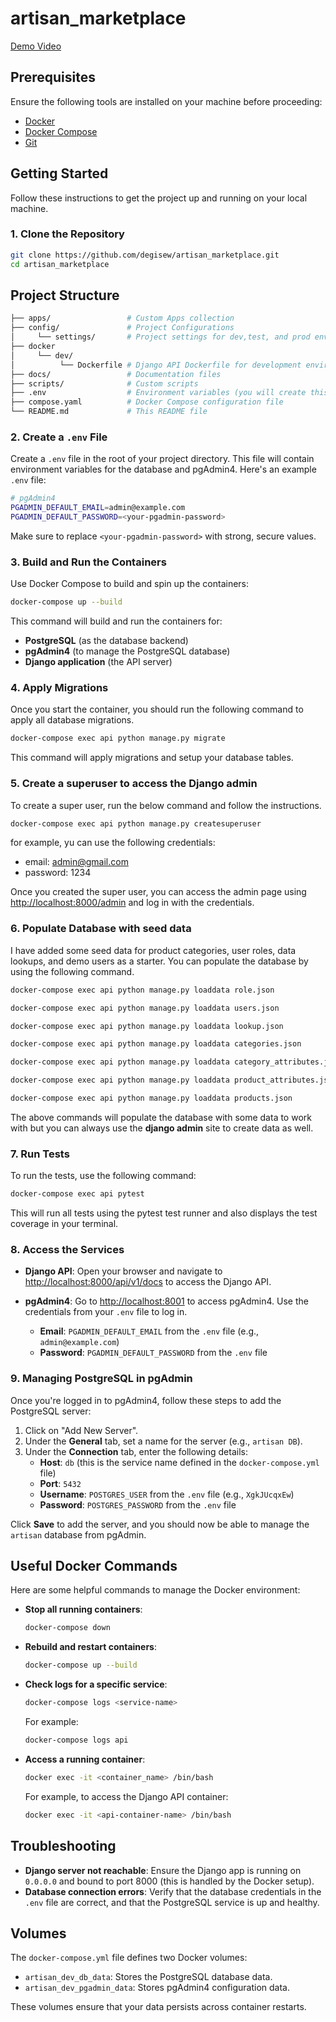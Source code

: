 # artisan_marketplace
[Demo Video](https://drive.google.com/file/d/1znR4-meb7l4p-u2yoqN8uRtqw3A_SUTQ/view?usp=sharing)
## Prerequisites

Ensure the following tools are installed on your machine before proceeding:

- [Docker](https://www.docker.com/)
- [Docker Compose](https://docs.docker.com/compose/)
- [Git](https://git-scm.com/)

## Getting Started

Follow these instructions to get the project up and running on your local machine.

### 1. Clone the Repository

```bash
git clone https://github.com/degisew/artisan_marketplace.git
cd artisan_marketplace
```

## Project Structure

```bash
├── apps/                 # Custom Apps collection
├── config/               # Project Configurations
│     └── settings/       # Project settings for dev,test, and prod environment
├── docker
│     └── dev/          
│          └── Dockerfile # Django API Dockerfile for development environment
├── docs/                 # Documentation files
├── scripts/              # Custom scripts
├── .env                  # Environment variables (you will create this)
├── compose.yaml          # Docker Compose configuration file
└── README.md             # This README file
```

### 2. Create a `.env` File

Create a `.env` file in the root of your project directory. This file will contain environment variables for the database and pgAdmin4. Here's an example `.env` file:

```bash
# pgAdmin4
PGADMIN_DEFAULT_EMAIL=admin@example.com
PGADMIN_DEFAULT_PASSWORD=<your-pgadmin-password>
```

Make sure to replace `<your-pgadmin-password>` with strong, secure values.

### 3. Build and Run the Containers

Use Docker Compose to build and spin up the containers:

```bash
docker-compose up --build
```

This command will build and run the containers for:

- **PostgreSQL** (as the database backend)
- **pgAdmin4** (to manage the PostgreSQL database)
- **Django application** (the API server)

### 4. Apply Migrations

Once you start the container, you should run the following command to apply all database migrations.

```bash
docker-compose exec api python manage.py migrate
```

This command will apply migrations and setup your database tables.

### 5. Create a superuser to access the Django admin

To create a super user, run the below command and follow the instructions.

```bash
docker-compose exec api python manage.py createsuperuser
```

for example, yu can use the following credentials:

- email: <admin@gmail.com>
- password: 1234

Once you created the super user, you can access the admin page using [http://localhost:8000/admin](http://localhost:8000/admin) and log in with the credentials.

### 6. Populate Database with seed data

I have added some seed data for product categories, user roles, data lookups, and demo users as a starter. You can populate the database by using the following command.

```bash
docker-compose exec api python manage.py loaddata role.json

docker-compose exec api python manage.py loaddata users.json

docker-compose exec api python manage.py loaddata lookup.json

docker-compose exec api python manage.py loaddata categories.json

docker-compose exec api python manage.py loaddata category_attributes.json

docker-compose exec api python manage.py loaddata product_attributes.json

docker-compose exec api python manage.py loaddata products.json
```

The above commands will populate the database with some data to work with but you can always use the **django admin** site to create data as well.

### 7. Run Tests

To run the tests, use the following command:

```bash
docker-compose exec api pytest
```

This will run all tests using the pytest test runner and also displays the test coverage in your terminal.

### 8. Access the Services

- **Django API**: Open your browser and navigate to [http://localhost:8000/api/v1/docs](http://localhost:8000/api/v1/docs) to access the Django API.

- **pgAdmin4**: Go to [http://localhost:8001](http://localhost:8001) to access pgAdmin4. Use the credentials from your `.env` file to log in.

  - **Email**: `PGADMIN_DEFAULT_EMAIL` from the `.env` file (e.g., `admin@example.com`)
  - **Password**: `PGADMIN_DEFAULT_PASSWORD` from the `.env` file

### 9. Managing PostgreSQL in pgAdmin

Once you're logged in to pgAdmin4, follow these steps to add the PostgreSQL server:

1. Click on "Add New Server".
2. Under the **General** tab, set a name for the server (e.g., `artisan DB`).
3. Under the **Connection** tab, enter the following details:
   - **Host**: `db` (this is the service name defined in the `docker-compose.yml` file)
   - **Port**: `5432`
   - **Username**: `POSTGRES_USER` from the `.env` file (e.g., `XgkJUcqxEw`)
   - **Password**: `POSTGRES_PASSWORD` from the `.env` file

Click **Save** to add the server, and you should now be able to manage the `artisan` database from pgAdmin.

## Useful Docker Commands

Here are some helpful commands to manage the Docker environment:

- **Stop all running containers**:

  ```bash
  docker-compose down
  ```

- **Rebuild and restart containers**:

  ```bash
  docker-compose up --build
  ```

- **Check logs for a specific service**:

  ```bash
  docker-compose logs <service-name>
  ```

  For example:

  ```bash
  docker-compose logs api
  ```

- **Access a running container**:

  ```bash
  docker exec -it <container_name> /bin/bash
  ```

  For example, to access the Django API container:

  ```bash
  docker exec -it <api-container-name> /bin/bash
  ```

## Troubleshooting

- **Django server not reachable**: Ensure the Django app is running on `0.0.0.0` and bound to port 8000 (this is handled by the Docker setup).
- **Database connection errors**: Verify that the database credentials in the `.env` file are correct, and that the PostgreSQL service is up and healthy.

## Volumes

The `docker-compose.yml` file defines two Docker volumes:

- `artisan_dev_db_data`: Stores the PostgreSQL database data.
- `artisan_dev_pgadmin_data`: Stores pgAdmin4 configuration data.

These volumes ensure that your data persists across container restarts.

